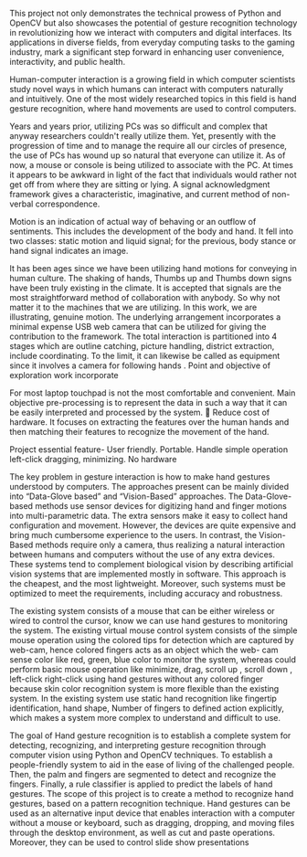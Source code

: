

This project not only demonstrates the technical prowess of Python and OpenCV but also showcases the potential of gesture recognition technology in revolutionizing how we interact with computers and digital interfaces. Its applications in diverse fields, from everyday computing tasks to the gaming industry, mark a significant step forward in enhancing user convenience, interactivity, and public health.

Human-computer interaction is a growing field in which computer scientists study novel ways
in which humans can interact with computers naturally and intuitively. One of the most widely
researched topics in this field is hand gesture recognition, where hand movements are used to
control computers.


Years and years prior, utilizing PCs was so difficult and complex that anyway researchers
couldn't really utilize them. Yet, presently with the progression of time and to manage the
require all our circles of presence, the use of PCs has wound up so natural that everyone can
utilize it. As of now, a mouse or console is being utilized to associate with the PC. At times it
appears to be awkward in light of the fact that individuals would rather not get off from where
they are sitting or lying. A signal acknowledgment framework gives a characteristic,
imaginative, and current method of non-verbal correspondence.


Motion is an indication of actual way of behaving or an outflow of sentiments. This includes
the development of the body and hand. It fell into two classes: static motion and liquid signal;
for the previous, body stance or hand signal indicates an image.


It has been ages since we have been utilizing hand motions for conveying in human culture.
The shaking of hands, Thumbs up and Thumbs down signs have been truly existing in the
climate. It is accepted that signals are the most straightforward method of collaboration with
anybody. So why not matter it to the machines that we are utilizing. In this work, we are
illustrating, genuine motion. The underlying arrangement incorporates a minimal expense USB
web camera that can be utilized for giving the contribution to the framework. The total
interaction is partitioned into 4 stages which are outline catching, picture handling, district
extraction, include coordinating. To the limit, it can likewise be called as equipment since it
involves a camera for following hands . Point and objective of exploration work incorporate

For most laptop touchpad is not the most comfortable and convenient.
Main objective pre-processing is to represent the data in such a way that it can be easily
interpreted and processed by the system.
 Reduce cost of hardware. It focuses on extracting the features over the human hands
and then matching their features to recognize the movement of the hand.


Project essential feature-
User friendly.
Portable.
Handle simple operation left-click dragging, minimizing.
No hardware


The key problem in gesture interaction is how to make hand gestures understood by computers.
The approaches present can be mainly divided into “Data-Glove based” and “Vision-Based”
approaches. The Data-Glove-based methods use sensor devices for digitizing hand and finger
motions into multi-parametric data. The extra sensors make it easy to collect hand
configuration and movement. However, the devices are quite expensive and bring much
cumbersome experience to the users. In contrast, the Vision-Based methods require only a
camera, thus realizing a natural interaction between humans and computers without the use of
any extra devices. These systems tend to complement biological vision by describing artificial
vision systems that are implemented mostly in software. This approach is the cheapest, and the
most lightweight. Moreover, such systems must be optimized to meet the requirements,
including accuracy and robustness.


The existing system consists of a mouse that can be either wireless or wired to control the
cursor, know we can use hand gestures to monitoring the system. The existing virtual mouse
control system consists of the simple mouse operation using the colored tips for detection
which are captured by web-cam, hence colored fingers acts as an object which the web-
cam sense color like red, green, blue color to monitor the system, whereas could perform
basic mouse operation like minimize, drag, scroll up , scroll down , left-click right-click
using hand gestures without any colored finger because skin color recognition system is
more flexible than the existing system. In the existing system use static hand recognition like 
fingertip identification, hand shape, Number of fingers to defined action explicitly, which
makes a system more complex to understand and difficult to use.


The goal of Hand gesture recognition is to establish a complete system for detecting,
recognizing, and interpreting gesture recognition through computer vision using Python and
OpenCV techniques. To establish a people-friendly system to aid in the ease of living of the
challenged people. Then, the palm and fingers are segmented to detect and recognize the
fingers. Finally, a rule classifier is applied to predict the labels of hand gestures.
The scope of this project is to create a method to recognize hand gestures, based on a pattern
recognition technique. Hand gestures can be used as an alternative input device that enables
interaction with a computer without a mouse or keyboard, such as dragging, dropping, and
moving files through the desktop environment, as well as cut and paste operations. Moreover,
they can be used to control slide show presentations
